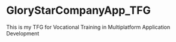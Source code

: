 # GloryStarCompanyApp_TFG
 This is my TFG for Vocational Training in Multiplatform Application Development
